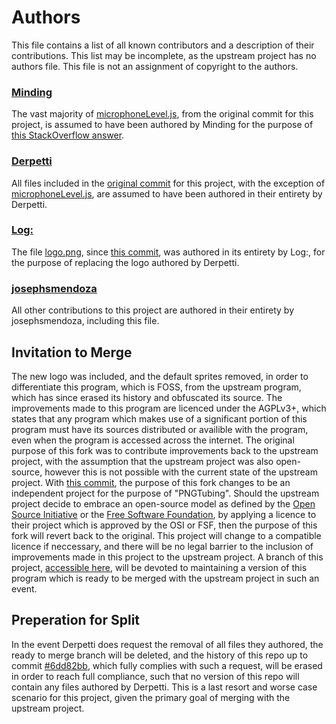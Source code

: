 # Authors
This file contains a list of all known contributors and a description of their contributions.
This list may be incomplete, as the upstream project has no authors file.
This file is not an assignment of copyright to the authors.
### [Minding](https://stackoverflow.com/users/4180937/Minding)
The vast majority of [microphoneLevel.js](https://github.com/josephsmendoza/PNGTube/blob/f85981541fce5d50063bf340f8e10ba5fcf9be9e/Assets/microphoneLevel.js),
from the original commit for this project, is assumed to have been authored by Minding for the purpose of [this StackOverflow answer](https://stackoverflow.com/questions/33322681/checking-microphone-volume-in-javascript/64650826#64650826).
### [Derpetti](https://github.com/Derpetti)
All files included in the [original commit](https://github.com/josephsmendoza/PNGTube/tree/f85981541fce5d50063bf340f8e10ba5fcf9be9e) for this project,
with the exception of [microphoneLevel.js](https://github.com/josephsmendoza/PNGTube/blob/f85981541fce5d50063bf340f8e10ba5fcf9be9e/Assets/microphoneLevel.js),
are assumed to have been authored in their entirety by Derpetti.
### [Log:](https://logoo.carrd.co/)
The file [logo.png](https://github.com/josephsmendoza/PNGTube/blob/main/logo.png),
since [this commit](https://github.com/josephsmendoza/PNGTube/commit/5b6352271a33e170d857856e23ccc60f29accacb),
was authored in its entirety by Log:, for the purpose of replacing the logo authored by Derpetti.
### [josephsmendoza](https://github.com/josephsmendoza)
All other contributions to this project are authored in their entirety by josephsmendoza, including this file.
## Invitation to Merge
The new logo was included, and the default sprites removed, in order to differentiate this program, which is FOSS, from the upstream program, which has since erased its history and obfuscated its source. The improvements made to this program are licenced under the AGPLv3+, which states that any program which makes use of a significant portion of this program must have its sources distributed or availible with the program, even when the program is accessed across the internet. The original purpose of this fork was to contribute improvements back to the upstream project, with the assumption that the upstream project was also open-source, however this is not possible with the current state of the upstream project. With [this commit](https://github.com/josephsmendoza/PNGTube/commit/5b6352271a33e170d857856e23ccc60f29accacb), the purpose of this fork changes to be an independent project for the purpose of "PNGTubing". Should the upstream project decide to embrace an open-source model as defined by the [Open Source Initiative](https://opensource.org/osd) or the [Free Software Foundation](https://www.fsf.org/about/what-is-free-software), by applying a licence to their project which is approved by the OSI or FSF, then the purpose of this fork will revert back to the original. This project will change to a compatible licence if neccessary, and there will be no legal barrier to the inclusion of improvements made in this project to the upstream project. A branch of this project, [accessible here](https://github.com/josephsmendoza/PNGTube/tree/pngtubie), will be devoted to maintaining a version of this program which is ready to be merged with the upstream project in such an event.
## Preperation for Split
In the event Derpetti does request the removal of all files they authored, the ready to merge branch will be deleted, and the history of this repo up to commit [#6dd82bb](https://github.com/josephsmendoza/PNGTube/commit/6dd82bbf3f7cd18b54d99c5a31d2be18c6970337), which fully complies with such a request, will be erased in order to reach full compliance, such that no version of this repo will contain any files authored by Derpetti. This is a last resort and worse case scenario for this project, given the primary goal of merging with the upstream project.